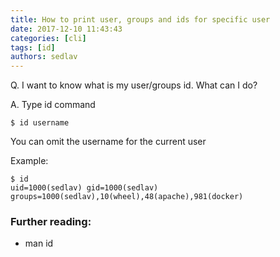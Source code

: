 ```yaml
---
title: How to print user, groups and ids for specific user
date: 2017-12-10 11:43:43
categories: [cli]
tags: [id]
authors: sedlav
---
```


Q. I want to know what is my user/groups id. What can I do?

A. Type id command

```
$ id username
```

You can omit the username for the current user

Example:

```
$ id
uid=1000(sedlav) gid=1000(sedlav) groups=1000(sedlav),10(wheel),48(apache),981(docker)
```

### Further reading:

* man id
